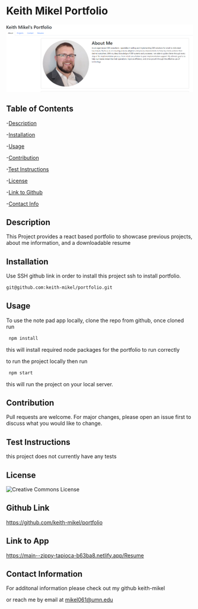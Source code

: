 # Keith Mikel Portfolio 

<img src='./src/assets/porfolio keith.PNG'>

  ## Table of Contents
  -[Description](#desciption)

  -[Installation](#installation)

  -[Usage](#usage)

  -[Contribution](#contribution)

  -[Test Instructions](#test)

  -[License](#license)

  -[Link to Github](#githubLink)

  -[Contact Info](#contact)

  

<a name="description"></a>
## Description
 This Project provides a react based portfolio to showcase previous projects, about me information, and a downloadable resume 

<a name="installation"></a>
## Installation
 
  Use SSH github link in order to install this project ssh to install portfolio.

   ```bash
   git@github.com:keith-mikel/portfolio.git
   ```

<a name="usage"></a>
## Usage
 To use the note pad app locally, clone the repo from github, once cloned 
 run

  ```bash
   npm install
   ```

this will install required node packages for the portfolio to run correctly

to run the project locally then run

  ```bash
   npm start
   ```

   this will run the project on your local server.

<a name="contribution"></a>
## Contribution
  Pull requests are welcome. For major changes, please open an issue first to discuss what you would like to change.

<a name="test"></a>
## Test Instructions 
this project does not currently have any tests

<a name="license"></a>
## License 
![Creative Commons License](https://img.shields.io/badge/license-Creative%20Commons-blue.svg)

<a name="githubLink"></a>
## Github Link 

https://github.com/keith-mikel/portfolio

## Link to App
 https://main--zippy-tapioca-b63ba8.netlify.app/Resume

<a name="contact"></a>
## Contact Information 

  For additonal information please check out my github keith-mikel

  or reach me by email at mikel061@umn.edu